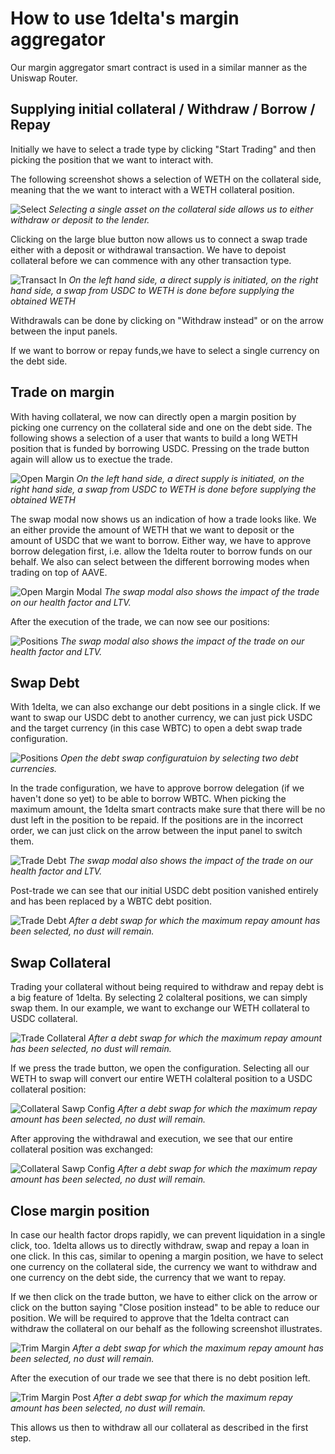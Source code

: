 # How to use 1delta's margin aggregator

Our margin aggregator smart contract is used in a similar manner as the Uniswap Router.

## Supplying initial collateral / Withdraw / Borrow / Repay

Initially we have to select a trade type by clicking "Start Trading" and then picking the position that we want to interact with. 

The following screenshot shows a selection of WETH on the collateral side, meaning that the we want to interact with a WETH collateral position.

![Select](../assets//delegation/select-single.png "Pick the trade!") 
*Selecting a single asset on the collateral side allows us to either withdraw or deposit to the lender.*

Clicking on the large blue button now allows us to connect a swap trade either with a deposit or withdrawal transaction. 
We have to depoist collateral before we can commence with any other transaction type.

![Transact In](../assets//delegation/swap-in.png "Supply collateral!") 
*On the left hand side, a direct supply is initiated, on the right hand side, a swap from USDC to WETH is done before supplying the obtained WETH*


Withdrawals can be done by clicking on "Withdraw instead" or on the arrow between the input panels.

If we want to borrow or repay funds,we have to select a single currency on the debt side. 

## Trade on margin

With having collateral, we now can directly open a margin position by picking one currency on the collateral side and one on the debt side. 
The following shows a selection of a user that wants to build a long WETH position that is funded by borrowing USDC. Pressing on the trade button again will allow us to exectue the trade.

![Open Margin](../assets//delegation//select-margin-open.png "Open a margin position!") 
*On the left hand side, a direct supply is initiated, on the right hand side, a swap from USDC to WETH is done before supplying the obtained WETH*

The swap modal now shows us an indication of how a trade looks like. We an either provide the amount of WETH that we want to deposit or the amount of USDC that we want to borrow. Either way, we have to approve borrow delegation first, i.e. allow the 1delta router to borrow funds on our behalf. We also can select between the different borrowing modes when trading on top of AAVE.

![Open Margin Modal](../assets//delegation//margin-open.png "Trade!") 
*The swap modal also shows the impact of the trade on our health factor and LTV.*

After the execution of the trade, we can now see our positions:

![Positions](../assets//delegation/position.png "") 
*The swap modal also shows the impact of the trade on our health factor and LTV.*

## Swap Debt

With 1delta, we can also exchange our debt positions in a single click. If we want to swap our USDC debt to another currency, we can just pick USDC and the target currency (in this case WBTC) to open a debt swap trade configuration.

![Positions](../assets//delegation/select-debt-swap.png "") 
*Open the debt swap configuratuion by selecting two debt currencies.*

In the trade configuration, we have to approve borrow delegation (if we haven't done so yet) to be able to borrow WBTC. When picking the maximum amount, the 1delta smart contracts make sure that there will be no dust left in the position to be repaid. If the positions are in the incorrect order, we can just click on the arrow between the input panel to switch them.

![Trade Debt](../assets//delegation/debt-swap.png "") 
*The swap modal also shows the impact of the trade on our health factor and LTV.*

Post-trade we can see that our initial USDC debt position vanished entirely and has been replaced by a WBTC debt position.

![Trade Debt](../assets//delegation/post-debt-swap.png "") 
*After a debt swap for which the maximum repay amount has been selected, no dust will remain.*

## Swap Collateral

Trading your collateral without being required to withdraw and repay debt is a big feature of 1delta. By selecting 2 colalteral positions, we can simply swap them. In our example, we want to exchange our WETH collateral to USDC collateral.

![Trade Collateral](../assets//delegation/select-collateral-swap.png "") 
*After a debt swap for which the maximum repay amount has been selected, no dust will remain.*

If we press the trade button, we open the configuration. Selecting all our WETH to swap will convert our entire WETH colalteral position to a USDC collateral position:

![Collateral Sawp Config](../assets//delegation/collateral-swap.png "") 
*After a debt swap for which the maximum repay amount has been selected, no dust will remain.*

After approving the withdrawal and execution, we see that our entire collateral position was exchanged:

![Collateral Sawp Config](../assets//delegation/post-collateral-swap.png "") 
*After a debt swap for which the maximum repay amount has been selected, no dust will remain.*

## Close margin position

In case our health factor drops rapidly, we can prevent liquidation in a single click, too. 1delta allows us to directly withdraw, swap and repay a loan in one click. 
In this cas, similar to opening a margin position, we have to select one currency on the collateral side, the currency we want to withdraw and one currency on the debt side, the currency that we want to repay.

If we then click on the trade button, we have to either click on the arrow or click on the button saying "Close position instead" to be able to reduce our position. We will be required to approve that the 1delta contract can withdraw the collateral on our behalf as the following screenshot illustrates.

![Trim Margin](../assets//delegation/margin-trim.png "") 
*After a debt swap for which the maximum repay amount has been selected, no dust will remain.*


After the execution of our trade we see that there is no debt position left.

![Trim Margin Post](../assets//delegation/post-margin-trim.png "") 
*After a debt swap for which the maximum repay amount has been selected, no dust will remain.*


This allows us then to withdraw all our collateral as described in the first step.